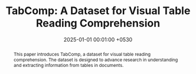 ---
title:          "TabComp: A Dataset for Visual Table Reading Comprehension"
date:           2025-01-01 00:01:00 +0530
selected:       true
pub:            "Findings of the Association for Computational Linguistics: NAACL 2025"
pub_date:       "2025"

abstract: >-
  This paper introduces TabComp, a dataset for visual table reading comprehension. The dataset is designed to advance research in understanding and extracting information from tables in documents.
cover:          /assets/images/covers/cover2.jpg
authors:
  - S Gautam
  - A Bhandari
  - G Harit
links:
  Paper: https://arxiv.org/abs/2501.12345
---